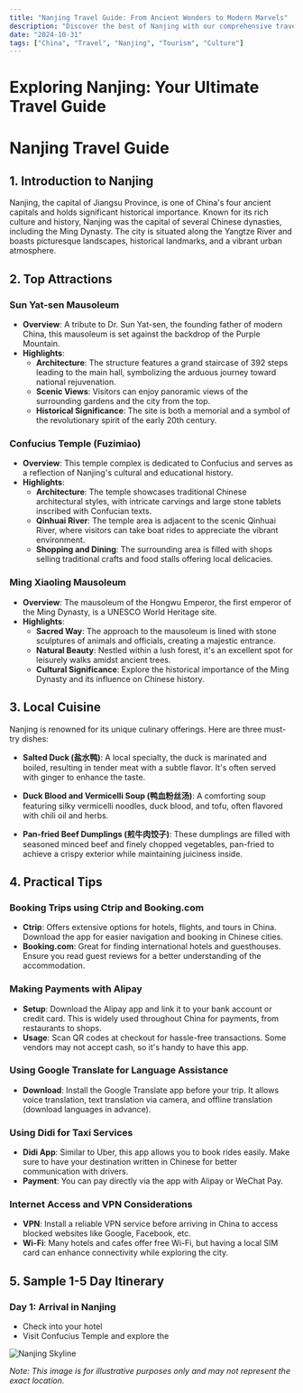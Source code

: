 ```yaml
---
title: "Nanjing Travel Guide: From Ancient Wonders to Modern Marvels"
description: "Discover the best of Nanjing with our comprehensive travel guide. Explore top attractions, savor local cuisine, and get insider tips for an unforgettable Chinese adventure."
date: "2024-10-31"
tags: ["China", "Travel", "Nanjing", "Tourism", "Culture"]
---
```


# Exploring Nanjing: Your Ultimate Travel Guide

# Nanjing Travel Guide

## 1. Introduction to Nanjing
Nanjing, the capital of Jiangsu Province, is one of China's four ancient capitals and holds significant historical importance. Known for its rich culture and history, Nanjing was the capital of several Chinese dynasties, including the Ming Dynasty. The city is situated along the Yangtze River and boasts picturesque landscapes, historical landmarks, and a vibrant urban atmosphere.

## 2. Top Attractions

### Sun Yat-sen Mausoleum
- **Overview**: A tribute to Dr. Sun Yat-sen, the founding father of modern China, this mausoleum is set against the backdrop of the Purple Mountain.
- **Highlights**:
  - **Architecture**: The structure features a grand staircase of 392 steps leading to the main hall, symbolizing the arduous journey toward national rejuvenation.
  - **Scenic Views**: Visitors can enjoy panoramic views of the surrounding gardens and the city from the top.
  - **Historical Significance**: The site is both a memorial and a symbol of the revolutionary spirit of the early 20th century.

### Confucius Temple (Fuzimiao)
- **Overview**: This temple complex is dedicated to Confucius and serves as a reflection of Nanjing's cultural and educational history.
- **Highlights**:
  - **Architecture**: The temple showcases traditional Chinese architectural styles, with intricate carvings and large stone tablets inscribed with Confucian texts.
  - **Qinhuai River**: The temple area is adjacent to the scenic Qinhuai River, where visitors can take boat rides to appreciate the vibrant environment.
  - **Shopping and Dining**: The surrounding area is filled with shops selling traditional crafts and food stalls offering local delicacies.

### Ming Xiaoling Mausoleum
- **Overview**: The mausoleum of the Hongwu Emperor, the first emperor of the Ming Dynasty, is a UNESCO World Heritage site.
- **Highlights**:
  - **Sacred Way**: The approach to the mausoleum is lined with stone sculptures of animals and officials, creating a majestic entrance.
  - **Natural Beauty**: Nestled within a lush forest, it's an excellent spot for leisurely walks amidst ancient trees.
  - **Cultural Significance**: Explore the historical importance of the Ming Dynasty and its influence on Chinese history.

## 3. Local Cuisine
Nanjing is renowned for its unique culinary offerings. Here are three must-try dishes:

- **Salted Duck (盐水鸭)**: A local specialty, the duck is marinated and boiled, resulting in tender meat with a subtle flavor. It's often served with ginger to enhance the taste.
  
- **Duck Blood and Vermicelli Soup (鸭血粉丝汤)**: A comforting soup featuring silky vermicelli noodles, duck blood, and tofu, often flavored with chili oil and herbs.
  
- **Pan-fried Beef Dumplings (煎牛肉饺子)**: These dumplings are filled with seasoned minced beef and finely chopped vegetables, pan-fried to achieve a crispy exterior while maintaining juiciness inside.

## 4. Practical Tips

### Booking Trips using Ctrip and Booking.com
- **Ctrip**: Offers extensive options for hotels, flights, and tours in China. Download the app for easier navigation and booking in Chinese cities.
- **Booking.com**: Great for finding international hotels and guesthouses. Ensure you read guest reviews for a better understanding of the accommodation.

### Making Payments with Alipay
- **Setup**: Download the Alipay app and link it to your bank account or credit card. This is widely used throughout China for payments, from restaurants to shops.
- **Usage**: Scan QR codes at checkout for hassle-free transactions. Some vendors may not accept cash, so it's handy to have this app.

### Using Google Translate for Language Assistance
- **Download**: Install the Google Translate app before your trip. It allows voice translation, text translation via camera, and offline translation (download languages in advance).
  
### Using Didi for Taxi Services
- **Didi App**: Similar to Uber, this app allows you to book rides easily. Make sure to have your destination written in Chinese for better communication with drivers.
- **Payment**: You can pay directly via the app with Alipay or WeChat Pay.

### Internet Access and VPN Considerations
- **VPN**: Install a reliable VPN service before arriving in China to access blocked websites like Google, Facebook, etc.
- **Wi-Fi**: Many hotels and cafes offer free Wi-Fi, but having a local SIM card can enhance connectivity while exploring the city.

## 5. Sample 1-5 Day Itinerary

### Day 1: Arrival in Nanjing
- Check into your hotel
- Visit Confucius Temple and explore the

<img src="https://source.unsplash.com/1600x900/?Nanjing,cityscape" alt="Nanjing Skyline" loading="lazy">

*Note: This image is for illustrative purposes only and may not represent the exact location.*

